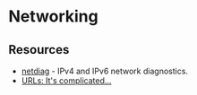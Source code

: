# Networking

## Resources

- [netdiag](https://github.com/kentik/netdiag) - IPv4 and IPv6 network diagnostics.
- [URLs: It's complicated...](https://www.netmeister.org/blog/urls.html)


